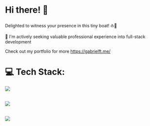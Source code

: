 <h1> Hi there! 👋 </h1>  

Delighted to witness your presence in this tiny boat! ⛵️🌊

<span>💼 </span> I'm actively seeking valuable professional experience into full-stack development</li>

Check out my portfolio for more https://gabrielft.me/

# 💻 Tech Stack:

<p align="left"style="font-size: 14px; line-height: 1.5;">
  <div href="">
    <img src="https://skillicons.dev/icons?i=js,ts,html,css,react,git" />
  </div>
</p>

</br>

<p align="left" style="font-size: 2px; line-height: 0.8;">
  <a href="https://gabrielft.me/maker.html">
    <img src="https://skillicons.dev/icons?i=linux,raspberrypi,blender,arduino&theme=light" />
  </a>
</p>

</br>

<p align="left" style="font-size: 14px; line-height: 1.5;">
  <a href="">
    <img src="https://skillicons.dev/icons?i=nodejs,py,mysql,nestjs,postgres,docker&theme=light" />
  </a>
</p>


